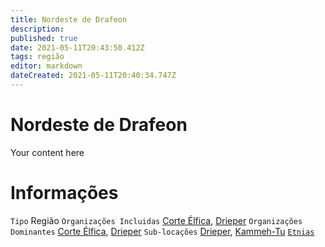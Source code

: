```yaml
---
title: Nordeste de Drafeon
description: 
published: true
date: 2021-05-11T20:43:50.412Z
tags: região
editor: markdown
dateCreated: 2021-05-11T20:40:34.747Z
---
```


# Nordeste de Drafeon
Your content here

# Informações
`Tipo` Região
`Organizações Incluidas` [Corte Élfica](/faccoes/nacoes/corte-elfica), [Drieper](/faccoes/nacoes/corte-elfica/drieper)
`Organizações Dominantes` [Corte Élfica](/faccoes/nacoes/corte-elfica), [Drieper](/faccoes/nacoes/corte-elfica/drieper)
`Sub-locações` [Drieper](/faccoes/nacoes/corte-elfica/drieper), [Kammeh-Tu](/lugares/plano-material/drafeon/norte-de-drafeon/kammeh-tu#kammeh-tu)
[`Etnias`](/lugares/plano-material/drafeon/nordeste-de-drafeon/etnias-do-nordeste-de-drafeon#etnias-do-nordeste-de-drafeon)